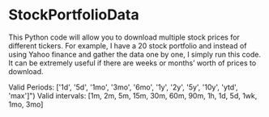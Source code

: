 # StockPortfolioData
This Python code will allow you to download multiple stock prices for different tickers. For example, I have a 20 stock portfolio and instead of using Yahoo finance and gather the data one by one, I simply run this code. It can be extremely useful if there are weeks or months’ worth of prices to download.

Valid Periods:   ['1d', '5d', '1mo', '3mo', '6mo', '1y', '2y', '5y', '10y', 'ytd', 'max']")
Valid intervals: [1m, 2m, 5m, 15m, 30m, 60m, 90m, 1h, 1d, 5d, 1wk, 1mo, 3mo]
